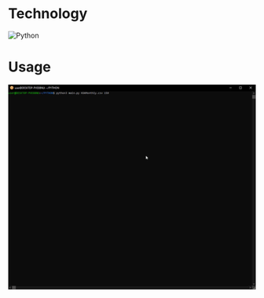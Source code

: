 # Technology
![Python](https://img.shields.io/badge/python-3670A0?style=for-the-badge&logo=python&logoColor=ffdd54)
# Usage
![screen-gif](./readme/Animation.gif)
